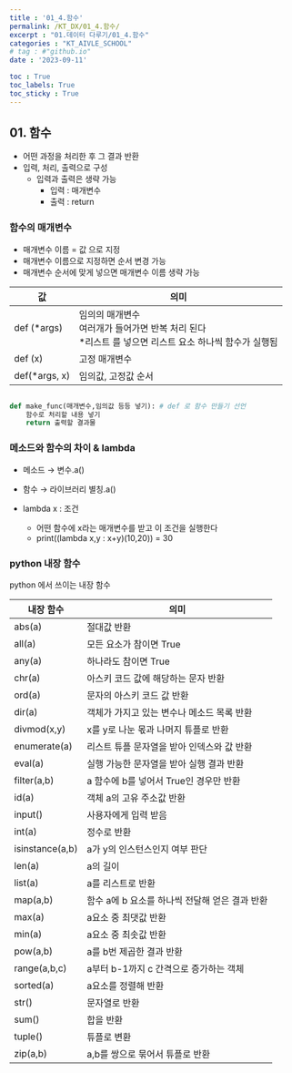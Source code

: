 ```yaml
---
title : '01_4.함수' 
permalink: /KT_DX/01_4.함수/
excerpt : "01.데이터 다루기/01_4.함수"
categories : "KT_AIVLE_SCHOOL"
# tag : #"github.io"
date : '2023-09-11'

toc : True
toc_labels: True
toc_sticky : True
---
```


## 01. 함수

- 어떤 과정을 처리한 후 그 결과 반환
- 입력, 처리, 출력으로 구성
    - 입력과 출력은 생략 가능
        - 입력 : 매개변수
        - 출력 : return 

<p></p>

### 함수의 매개변수

- 매개변수 이름 = 값 으로 지정
- 매개변수 이름으로 지정하면 순서 변경 가능
- 매개변수 순서에 맞게 넣으면 매개변수 이름 생략 가능

<p></p>

| 값  | 의미 |
| --- | --- |
| def (*args) | 임의의 매개변수 <br> 여러개가 들어가면 반복 처리 된다 <br> *리스트 를 넣으면 리스트 요소 하나씩 함수가 실행됨 |
| def (x) | 고정 매개변수 |
| def(*args, x) | 임의값, 고정값 순서 |


<p></p>

```python

def make_func(매개변수,임의값 등등 넣기): # def 로 함수 만들기 선언
    함수로 처리할 내용 넣기
    return 출력할 결과물 

```


### 메소드와 함수의 차이 & lambda

- 메소드 → 변수.a()
- 함수 → 라이브러리 별칭.a()

- lambda x : 조건
    - 어떤 함수에 x라는 매개변수를 받고 이 조건을 실행한다
    - print((lambda x,y : x+y)(10,20)) = 30

<p></p>

### python 내장 함수

python 에서 쓰이는 내장 함수

<p></p>


| 내장 함수  | 의미 |
| --- | --- |
| abs(a) | 절대값 반환 |
| all(a) | 모든 요소가 참이면 True |
| any(a) | 하나라도 참이면 True |
| chr(a) | 아스키 코드 값에 해당하는 문자 반환 |
| ord(a) | 문자의 아스키 코드 값 반환 |
| dir(a) | 객체가 가지고 있는 변수나 메소드 목록 반환 |
| divmod(x,y) | x를 y로 나눈 몫과 나머지 튜플로 반환 |
| enumerate(a) | 리스트 튜플 문자열을 받아 인덱스와 값 반환 |
| eval(a) | 실행 가능한 문자열을 받아 실행 결과 반환 |
| filter(a,b) | a 함수에 b를 넣어서 True인 경우만 반환 |
| id(a) | 객체 a의 고유 주소값 반환 |
| input() | 사용자에게 입력 받음 |
| int(a) | 정수로 반환 |
| isinstance(a,b) | a가 y의 인스턴스인지 여부 판단 |
| len(a) | a의 길이 |
| list(a) | a를 리스트로 반환 |
| map(a,b) | 함수 a에 b 요소를 하나씩 전달해 얻은 결과 반환 |
| max(a) | a요소 중 최댓값 반환 |
| min(a) | a요소 중 최솟값 반환 |
| pow(a,b) | a를 b번 제곱한 결과 반환 |
| range(a,b,c) | a부터 b-1까지 c 간격으로 증가하는 객체 |
| sorted(a) | a요소를 정렬해 반환 |
| str() | 문자열로 반환 |
| sum() | 합을 반환 |
| tuple() | 튜플로 변환 |
| zip(a,b) | a,b를 쌍으로 묶어서 튜플로 반환 |
